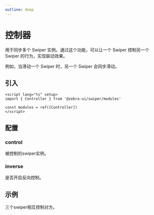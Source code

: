 ```yaml
---
outline: deep
---
```


# 控制器

用于同步多个 Swiper 实例。通过这个功能，可以让一个 Swiper 控制另一个 Swiper 的行为，实现联动效果。

例如，当滑动一个 Swiper 时，另一个 Swiper 会同步滑动。

<script setup>
  import {
   ref
  } from 'vue';
  import {
  Controller
} from '@zebra-ui/swiper/modules'

  const list = ref(Array.from({
   length: 5
  }).map((item, index) => {

    return {
     text: `Slide ${index + 1}` ,
     id: index + 1
    }

   }
  ))
  const modules = ref([Controller])

  const swiperInstance = ref({})

  const onSwiper = (swiper, name)=>{

    swiperInstance.value[name] = swiper;

  }
</script>

## 引入

<!--@include: ./../.vitepress/mixins/modulesTip.md-->

```vue
<script lang="ts" setup>
import { Controller } from '@zebra-ui/swiper/modules'

const modules = ref([Controller])
</script>
```

## 配置

### control

被控制的swiper实例。

<ComponentInfo type="SwiperInstance" value="-"></ComponentInfo>

<DemoBlock expanded>
<z-swiper grabCursor :modules="modules" :controller="{ control: swiperInstance['control'] }">
  <z-swiper-item v-for="(item, index) in list" :key="item.id">
    <DemoItem :text="item.text"></DemoItem>
  </z-swiper-item>
</z-swiper>
<z-swiper grabCursor :modules="modules" @swiper="onSwiper($event, 'control')">
  <z-swiper-item v-for="(item, index) in list" :key="item.id">
    <DemoItem :text="item.text"></DemoItem>
  </z-swiper-item>
</z-swiper>
<template #code>

```html
<z-swiper
  grabCursor
  :modules="modules"
  :controller="{ control: swiperInstance['control'] }"
>
  <z-swiper-item v-for="(item, index) in list" :key="item.id">
    <DemoItem :text="item.text"></DemoItem>
  </z-swiper-item>
</z-swiper>
<z-swiper grabCursor :modules="modules" @swiper="onSwiper($event, 'control')">
  <z-swiper-item v-for="(item, index) in list" :key="item.id">
    <DemoItem :text="item.text"></DemoItem>
  </z-swiper-item>
</z-swiper>
```

  </template>

</DemoBlock>

### inverse

是否开启反向控制。

<ComponentInfo type="boolean" value="false"></ComponentInfo>

<DemoBlock expanded>
<z-swiper grabCursor :modules="modules" :controller="{ control: swiperInstance['inverse'],inverse:true }">
  <z-swiper-item v-for="(item, index) in list" :key="item.id">
    <DemoItem :text="item.text"></DemoItem>
  </z-swiper-item>
</z-swiper>
<z-swiper grabCursor :modules="modules" @swiper="onSwiper($event, 'inverse')">
  <z-swiper-item v-for="(item, index) in list" :key="item.id">
    <DemoItem :text="item.text"></DemoItem>
  </z-swiper-item>
</z-swiper>
<template #code>

```html
<z-swiper
  grabCursor
  :modules="modules"
  :controller="{ control: swiperInstance['inverse'],inverse:true }"
>
  <z-swiper-item v-for="(item, index) in list" :key="item.id">
    <DemoItem :text="item.text"></DemoItem>
  </z-swiper-item>
</z-swiper>
<z-swiper grabCursor :modules="modules" @swiper="onSwiper($event, 'inverse')">
  <z-swiper-item v-for="(item, index) in list" :key="item.id">
    <DemoItem :text="item.text"></DemoItem>
  </z-swiper-item>
</z-swiper>
```

  </template>

</DemoBlock>

## 示例

三个swiper相互控制对方。

<DemoBlock expanded>
<z-swiper grabCursor :modules="modules" :controller="{ control: [swiperInstance['example2'],swiperInstance['example3']] }" @swiper="onSwiper($event, 'example1')">
  <z-swiper-item v-for="(item, index) in list" :key="item.id">
    <DemoItem :text="item.text"></DemoItem>
  </z-swiper-item>
</z-swiper>
<z-swiper grabCursor :modules="modules" :controller="{ control: swiperInstance['example1'] }" @swiper="onSwiper($event, 'example2')">
  <z-swiper-item v-for="(item, index) in list" :key="item.id">
    <DemoItem :text="item.text"></DemoItem>
  </z-swiper-item>
</z-swiper>
<z-swiper grabCursor :modules="modules" :controller="{ control: swiperInstance['example1'] }" @swiper="onSwiper($event, 'example3')">
  <z-swiper-item v-for="(item, index) in list" :key="item.id">
    <DemoItem :text="item.text"></DemoItem>
  </z-swiper-item>
</z-swiper>
<template #code>

```html
<z-swiper
  grabCursor
  :modules="modules"
  :controller="{ control: [swiperInstance['example2'],swiperInstance['example3']] }"
  @swiper="onSwiper($event, 'example1')"
>
  <z-swiper-item v-for="(item, index) in list" :key="item.id">
    <DemoItem :text="item.text"></DemoItem>
  </z-swiper-item>
</z-swiper>
<z-swiper
  grabCursor
  :modules="modules"
  :controller="{ control: swiperInstance['example1'] }"
  @swiper="onSwiper($event, 'example2')"
>
  <z-swiper-item v-for="(item, index) in list" :key="item.id">
    <DemoItem :text="item.text"></DemoItem>
  </z-swiper-item>
</z-swiper>
<z-swiper
  grabCursor
  :modules="modules"
  :controller="{ control: swiperInstance['example1'] }"
  @swiper="onSwiper($event, 'example3')"
>
  <z-swiper-item v-for="(item, index) in list" :key="item.id">
    <DemoItem :text="item.text"></DemoItem>
  </z-swiper-item>
</z-swiper>
```

  </template>

</DemoBlock>
